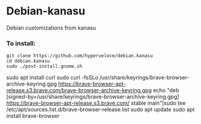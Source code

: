# Debian-kanasu
Debian customizations from kanasu

### To install:

```
git clone https://github.com/hyperveloce/debian.kanasu
cd debian.kanasu
sudo ./post-install.gnome.sh
```



sudo apt install curl
sudo curl -fsSLo /usr/share/keyrings/brave-browser-archive-keyring.gpg https://brave-browser-apt-release.s3.brave.com/brave-browser-archive-keyring.gpg
echo "deb [signed-by=/usr/share/keyrings/brave-browser-archive-keyring.gpg] https://brave-browser-apt-release.s3.brave.com/ stable main"|sudo tee /etc/apt/sources.list.d/brave-browser-release.list
sudo apt update
sudo apt install brave-browser
